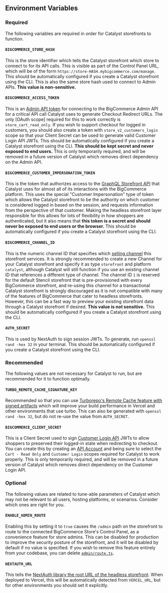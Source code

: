 ## Environment Variables

### Required
The following variables are required in order for Catalyst storefronts to function.

#### `BIGCOMMERCE_STORE_HASH`
This is the store identifier which tells the Catalyst storefront which store to connect to for its API calls. This is visible as part of the Control Panel URL, which will be of the form `https://store-HASH.mybigcommerce.com/manage`. This should be automatically configured if you create a Catalyst storefront using the CLI. This is also the same store hash used to connect to Admin APIs. **This value is non-sensitive.**

#### `BIGCOMMERCE_ACCESS_TOKEN`
This is an [Admin API token](https://support.bigcommerce.com/s/article/Store-API-Accounts?language=en_US#creating) for connecting to the BigCommerce Admin API for a critical API call Catalyst uses to generate Checkout Redirect URLs. The only [OAuth scope] required for this to work correctly is `store_cart_read_only`. If you wish to support checkout for logged in customers, you should also create a token with `store_v2_customers_login` scope so that your Client Secret can be used to generate valid Customer Login API JWTs. This should be automatically configured if you create a Catalyst storefront using the CLI. **This should be kept secret and never exposed to end users.** This is only temporarily required, and will be removed in a future version of Catalyst which removes direct dependency on the Admin API.

#### `BIGCOMMERCE_CUSTOMER_IMPERSONATION_TOKEN`
This is the token that authorizes access to the [GraphQL Storefront API](https://developer.bigcommerce.com/docs/storefront/graphql) that Catalyst uses for almost all of its interactions with the BigCommerce platform. This uses the special "Customer Impersonation" type of token which allows the Catalyst storefront to be the authority on which customer is considered logged in based on the session, and requests information from the perspective of that customer. Making the headless storefront layer responsible for this allows for lots of flexibility in how shoppers are authenticated, but it also means that **this token is a secret and should never be exposed to end users or the browser.** This should be automatically configured if you create a Catalyst storefront using the CLI.

#### `BIGCOMMERCE_CHANNEL_ID`
This is the numeric channel ID that specifies which [selling channel](https://developer.bigcommerce.com/docs/rest-management/channels#channels) this storefront services. It is strongly recommended to create a new Channel for your Catalyst storefront and specify it as type `storefront` and platform `catalyst`, although Catalyst will still function if you use an existing channel ID that references a different type of channel. The channel ID `1` is reserved for the default Stencil storefront that is pre-provisioned with every BigCommerce storefront, and re-using this channel for a transactional Catalyst storefront is strongly discouraged as it is not compatible with many of the features of BigCommerce that cater to headless storefronts. However, this can be a fast way to preview your existing storefront data through a Catalyst storefront if desired. **This value is not sensitive.** This should be automatically configured if you create a Catalyst storefront using the CLI.

#### `AUTH_SECRET`
This is used by NextAuth to sign session JWTs. To generate, run `openssl rand -hex 32` in your terminal. This should be automatically configured if you create a Catalyst storefront using the CLI.

### Recommended
The following values are not necessary for Catalyst to run, but are recommended for it to function optimally.


#### `TURBO_REMOTE_CACHE_SIGNATURE_KEY`
Recommended so that you can use [Turborepo's Remote Cache feature with signed artifacts](https://turbo.build/repo/docs/core-concepts/remote-caching#artifact-integrity-and-authenticity-verification) which will improve your build performance in Vercel and other environments that use turbo. This can also be generated with `openssl rand -hex 32`, but do not re-use the value from `AUTH_SECRET`.

#### `BIGCOMMERCE_CLIENT_SECRET`
This is a Client Secret used to sign [Customer Login API](https://developer.bigcommerce.com/docs/start/authentication/customer-login) JWTs to allow shoppers to preserved their logged-in state when redirecting to checkout. You can create this by creating an [API Account](https://support.bigcommerce.com/s/article/Store-API-Accounts?language=en_US#creating) and being sure to select the `Cart - Read Only` and `Customer Login` scopes required for Catalyst to work properly. This is only temporarily required, and will be removed in a future version of Catalyst which removes direct dependency on the Customer Login API.

### Optional
The following values are related to tune-able parameters of Catalyst which may not be relevant to all users, hosting platforms, or scenarios. Consider which ones are right for you.

#### `ENABLE_ADMIN_ROUTE`
Enabling this by setting it to `true` causes the `/admin` path on the storefront to route to the connected BigCommerce Store's Control Panel, as a convenience feature for store admins. This can be disabled for production to improve the security posture of the storefront, and it will be disabled by default if no value is specified. If you wish to remove this feature entirely from your codebase, you can delete [`admin/route.ts`](https://github.com/bigcommerce/catalyst/blob/main/apps/core/app/admin/route.ts).

#### `NEXTAUTH_URL`
This tells the [NextAuth library the root URL of the headless storefront](https://next-auth.js.org/configuration/options#nextauth_url). When deployed to Vercel, this will be automatically detected from `VERCEL_URL`, but for other environments you should set it explicitly.

